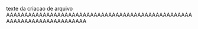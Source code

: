 texte da criacao de arquivo
AAAAAAAAAAAAAAAAAAAAAAAAAAAAAAAAAAAAAAAAAAAAAAAAAAAAAAAAAAAAAAAAAAAAAAAAA
